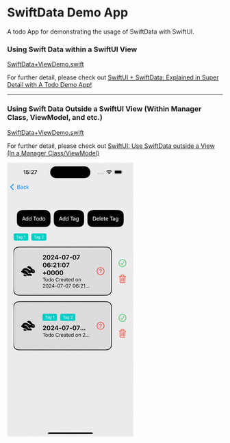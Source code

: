 # SwiftData Demo App

A todo App for demonstrating the usage of SwiftData with SwiftUI.

### Using Swift Data within a SwiftUI View

[SwiftData+ViewDemo.swift](/SwiftDataDemo/SwiftData+ViewDemo.swift)

For further detail, please check out
[SwiftUI + SwiftData: Explained in Super Detail with A Todo Demo App!](https://medium.com/@itsuki.enjoy/swiftui-swiftdata-explained-in-super-detail-with-a-todo-demo-app-835e86a8e4fe)

---------

### Using Swift Data Outside a SwiftUI View (Within Manager Class, ViewModel, and etc.)

[SwiftData+ViewDemo.swift](/SwiftDataDemo/SwiftData+ManagerDemo.swift)

For further detail, please check out
[SwiftUI: Use SwiftData outside a View (In a Manager Class/ViewModel)](https://medium.com/@itsuki.enjoy/swiftui-use-swiftdata-outside-a-view-in-a-manager-class-viewmodel-d6659e7d3ad9)


![](/ReadMeAsset/recording.gif)